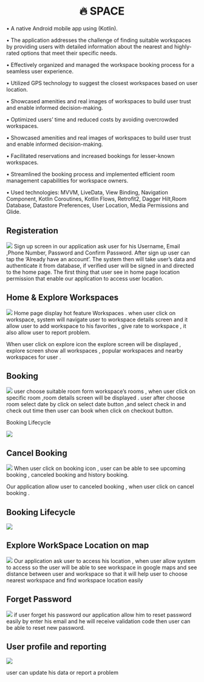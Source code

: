<h1 align="center">🔥 SPACE</h1>
<p align="left">• A native Android mobile app using (Kotlin). </p>
<p align="left">• The application addresses the challenge of finding suitable workspaces by providing users with detailed information about the
nearest and highly-rated options that meet their specific needs.</p>
<p align="left">• Effectively organized and managed the workspace booking process for a seamless user experience.</p>
<p align="left">• Utilized GPS technology to suggest the closest workspaces based on user location.</p>
<p align="left">• Showcased amenities and real images of workspaces to build user trust and enable informed decision-making.</p>
<p align="left">• Optimized users’ time and reduced costs by avoiding overcrowded workspaces.</p>
<p align="left">• Showcased amenities and real images of workspaces to build user trust and enable informed decision-making.</p>
<p align="left">• Facilitated reservations and increased bookings for lesser-known workspaces.</p>
<p align="left">• Streamlined the booking process and implemented efficient room management capabilities for workspace owners.
</p>
<p align="left">• Used technologies: MVVM, LiveData, View Binding, Navigation Component, Kotlin Coroutines, Kotlin Flows, Retrofit2, Dagger Hilt,Room Database, Datastore Preferences, User Location, Media Permissions and Glide.
</p>



## Registeration 
<img src="https://github.com/noureldensaid/SPACE/assets/93207605/b2a790d9-2349-4a7f-96cf-21eabe42e203"  />
Sign up screen in our application ask user for his Username, Email ,Phone Number, Password  and Confirm Password. After sign up user can tap the ‘Already have an account’. The system then will take user’s data and authenticate it from database, if verified user will be signed in and directed to the home page. The first thing that user see in home page location permission that enable our application to access user location.


## Home & Explore Workspaces
<img src="https://github.com/noureldensaid/SPACE/assets/93207605/6889d117-caa4-4921-b5a4-10bd50f246f6"  />
Home page display hot feature Workspaces . when user click on workspace, system will navigate user to workspace details screen and it allow user to add workspace to his favorites , give rate to workspace , it also allow  user to report problem.

When user click on explore icon the explore screen will be displayed , explore screen show all workspaces , popular workspaces and nearby workspaces for user .

## Booking
<img src="https://github.com/noureldensaid/SPACE/assets/93207605/2b49bf0d-d245-4db8-87b1-75393f0df862"  />
user choose suitable room form workspace’s rooms , when user click on specific room ,room details screen will be displayed .
user after choose room select date by click on select date button ,and  select check in and check out time then user can book when click on checkout button.

Booking Lifecycle

<img src="https://github.com/noureldensaid/SPACE/assets/93207605/d99894d2-9dcc-4804-ace8-30d5e8e195e2"  />



## Cancel Booking
<img src="https://github.com/noureldensaid/SPACE/assets/93207605/aa1c22e8-8d74-4a5d-9567-a1b50363e7d8"  /> 
When user click on booking icon , user can be able to see upcoming booking , canceled booking and  history booking.

Our application allow user to canceled booking , when user click on cancel booking .

## Booking Lifecycle

<img src="https://github.com/noureldensaid/SPACE/assets/93207605/d99894d2-9dcc-4804-ace8-30d5e8e195e2"  />

## Explore WorkSpace Location on map 

<img src="https://github.com/noureldensaid/SPACE/assets/93207605/a179d94d-c4b3-4cc1-88aa-bccf322867d9"  />
Our application ask user to access his location , when user allow system to access so the user     will be able to see workspace in google maps and see distance between user and workspace so that it will help user to choose nearest workspace and find workspace location easily 

## Forget Password
<img src="https://github.com/noureldensaid/SPACE/assets/93207605/10ef4f5d-1dda-4a6c-b9aa-a62c2e5104fd"  />                                                       
if user forget his password our application allow him to reset password easily by enter his email 
and he will receive validation code then user can be able to reset new password.

## User profile and reporting
<img src="https://github.com/noureldensaid/SPACE/assets/93207605/9d9cbaad-2026-43da-9c7a-1943984fbce8"  />

user can update his data or report a problem
